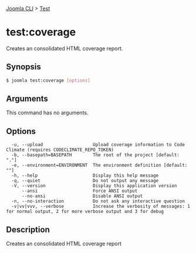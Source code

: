 [Joomla CLI](../index.md) > [Test](index.md)
# test:coverage

Creates an consolidated HTML coverage report.

## Synopsis
```bash
$ joomla test:coverage [options]
```

## Arguments
This command has no arguments.

## Options
```
  -u, --upload                   Upload coverage information to Code Climate (requires CODECLIMATE_REPO_TOKEN)
  -b, --basepath=BASEPATH        The root of the project [default: "."]
  -e, --environment=ENVIRONMENT  The environment definition [default: ""]
  -h, --help                     Display this help message
  -q, --quiet                    Do not output any message
  -V, --version                  Display this application version
      --ansi                     Force ANSI output
      --no-ansi                  Disable ANSI output
  -n, --no-interaction           Do not ask any interactive question
  -v|vv|vvv, --verbose           Increase the verbosity of messages: 1 for normal output, 2 for more verbose output and 3 for debug
```

## Description

Creates an consolidated HTML coverage report


